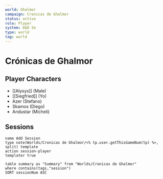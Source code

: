 ```yaml
---
world: Ghalmor
campaign: Cronicas de Ghalmor
status: active
role: Player
system: D&D 5e
type: world
tag: world
---
```


# Crónicas de Ghalmor

## Player Characters

- [[Alysys]] (Male)
- [[Siegfried]] (Yo)
- Azer (Stefano)
- Skamos (Diego)
- Andustar (Micheli)

## Sessions

```button
name Add Session
type note(Worlds/Cronicas de Ghalmor/<% tp.user.getThisGameNum(tp) %>, split) template
action session-player
templater true
```


```dataview
table summary as "Summary" from "Worlds/Cronicas de Ghalmor"
where contains(tags,"session") 
SORT sessionNum ASC
```
